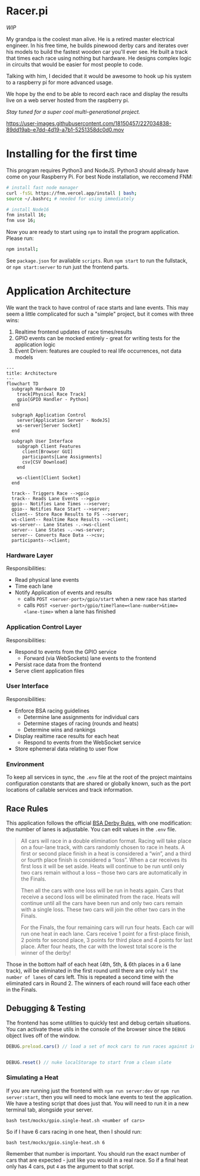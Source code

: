 # Racer.pi

_WIP_

My grandpa is the coolest man alive. He is a retired master electrical engineer. In his free time, he builds pinewood derby cars and iterates over his models to build the fastest wooden car you'll ever see. He built a track that times each race using nothing but hardware. He designs complex logic in circuits that would be easier for most people to code.

Talking with him, I decided that it would be awesome to hook up his system to a raspberry pi for more advanced usage.

We hope by the end to be able to record each race and display the results live on a web server hosted from the raspberry pi.

_Stay tuned for a super cool multi-generational project._


https://user-images.githubusercontent.com/18150457/227034838-89dd19ab-e7dd-4d19-a7b1-5251358dc0d0.mov

# Installing for the first time
This program requires Python3 and NodeJS. Python3 should already have come on your Raspberry Pi. For best Node installation, we reccomend FNM:

```sh
# install fast node manager
curl -fsSL https://fnm.vercel.app/install | bash;
source ~/.bashrc; # needed for using immediately 

# install Node16
fnm install 16;
fnm use 16;
```

Now you are ready to start using `npm` to install the program application. Please run:

```sh
npm install;
```

See `package.json` for avaliable `scripts`. Run `npm start` to run the fullstack, or `npm start:server` to run just the frontend parts.

# Application Architecture

We want the track to have control of race starts and lane events. This may seem a little complicated for such a "simple" project, but it comes with three wins:
1. Realtime frontend updates of race times/results
2. GPIO events can be mocked entirely - great for writing tests for the application logic
3. Event Driven: features are coupled to real life occurrences, not data models

<!-- Please view this maarkup with a Mermaid renderer (built into GitHub, or with VS Code + Mermaid Preview extentsion) -->

```mermaid
---
title: Architecture
---
flowchart TD
  subgraph Hardware IO
    track[Physical Race Track]
    gpio[GPIO Handler - Python]
  end

  subgraph Application Control
    server[Application Server - NodeJS]
    ws-server[Server Socket]
  end

  subgraph User Interface
    subgraph Client Features
      client[Browser GUI]
      participants[Lane Assignments]
      csv[CSV Download]
    end

    ws-client[Client Socket]
  end

  track-- Triggers Race -->gpio
  track-- Reads Lane Events -->gpio
  gpio-- Notifies Lane Times -->server;
  gpio-- Notifies Race Start -->server;
  client-- Store Race Results to FS -->server;
  ws-client-- Realtime Race Results -->client;
  ws-server-- Lane States -.->ws-client
  server-- Lane States -.->ws-server;
  server-- Converts Race Data -->csv;
  participants-->client;
```

### Hardware Layer
Responsibilities:
- Read physical lane events
- Time each lane
- Notify Application of events and results
  - calls `POST <server-port>/gpio/start` when a new race has started
  - calls `POST <server-port>/gpio/time?lane=<lane-number>&time=<lane-time>` when a lane has finished

### Application Control Layer
Responsibilities:
- Respond to events from the GPIO service
  - Forward (via WebSockets) lane events to the frontend
- Persist race data from the frontend
- Serve client application files

### User Interface
Responsibilities:
- Enforce BSA racing guidelines
  - Determine lane assignments for individual cars
  - Determine stages of racing (rounds and heats) 
  - Determine wins and rankings
- Display realtime race results for each heat
  - Respond to events from the WebSocket service
- Store ephemeral data relating to user flow


### Environment
To keep all services in sync, the `.env` file at the root of the project maintains configuration constants that are shared or globally known, such as the port locations of callable services and track information.

## Race Rules

This application follows the official [BSA Derby Rules](https://scoutingevent.com/Download/16069695/OR/2021_Monon_Pinewood_Derby_Rules.pdf), with one modification: the number of lanes is adjustable. You can edit values in the `.env` file.

> All cars will race in a double elimination format. Racing will take place on a four-lane track, with cars randomly chosen to race in heats. A first or second place finish in a heat is considered a “win”, and a third or fourth place finish is considered a “loss”. When a car receives its first loss it will be set aside. Heats will continue to be run until only two cars remain without a loss – those two cars are automatically in the Finals.
>
> Then all the cars with one loss will be run in heats again. Cars that receive a second
loss will be eliminated from the race. Heats will continue until all the cars have been run
and only two cars remain with a single loss. These two cars will join the other two cars
in the Finals.
> 
> For the Finals, the four remaining cars will run four heats. Each car will run one heat in
each lane. Cars receive 1 point for a first-place finish, 2 points for second place, 3
points for third place and 4 points for last place. After four heats, the car with the lowest
total score is the winner of the derby!

Those in the bottom half of each heat (4th, 5th, & 6th places in a 6 lane track), will be eliminated in the first round until there are only `half the number of lanes` of cars left. This is repeated a second time with the eliminated cars in Round 2. The winners of each round will face each other in the Finals.

## Debugging & Testing

The frontend has some utilities to quickly test and debug certain situations. You can activate these utils in the console of the browser since the `DEBUG` object lives off of the window.

```js
DEBUG.preload.cars() // load a set of mock cars to run races against into the browsers localStorage


DEBUG.reset() // nuke localStorage to start from a clean slate
```

### Simulating a Heat

If you are running just the frontend with `npm run server:dev` or `npm run server:start`, then you will need to mock lane events to test the application. We have a testing script that does just that. You will need to run it in a new terminal tab, alongside your server.

```
bash test/mocks/gpio.single-heat.sh <number of cars>
```

So if I have 6 cars racing in one heat, then I should run:

```
bash test/mocks/gpio.single-heat.sh 6
```

Remember that number is important. You should run the exact number of cars that are expected - just like you would in a real race. So if a final heat only has 4 cars, put `4` as the argument to that script.
